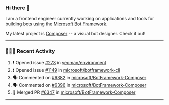 ### Hi there 👋

I am a frontend engineer currently working on applications and tools for building bots using the [Microsoft Bot Framework](https://dev.botframework.com/).

My latest project is [Composer](https://github.com/microsoft/BotFramework-Composer) -- a visual bot designer. Check it out!

---

### 👨🏻‍💻 Recent Activity

<!--START_SECTION:activity-->
1. ❗️ Opened issue [#273](https://github.com/yeoman/environment/issues/273) in [yeoman/environment](https://github.com/yeoman/environment)
2. ❗️ Opened issue [#1149](https://github.com/microsoft/botframework-cli/issues/1149) in [microsoft/botframework-cli](https://github.com/microsoft/botframework-cli)
3. 🗣 Commented on [#6382](https://github.com/microsoft/BotFramework-Composer/issues/6382) in [microsoft/BotFramework-Composer](https://github.com/microsoft/BotFramework-Composer)
4. 🗣 Commented on [#6396](https://github.com/microsoft/BotFramework-Composer/issues/6396) in [microsoft/BotFramework-Composer](https://github.com/microsoft/BotFramework-Composer)
5. 🎉 Merged PR [#6347](https://github.com/microsoft/BotFramework-Composer/pull/6347) in [microsoft/BotFramework-Composer](https://github.com/microsoft/BotFramework-Composer)
<!--END_SECTION:activity-->

---

<!--
**a-b-r-o-w-n/a-b-r-o-w-n** is a ✨ _special_ ✨ repository because its `README.md` (this file) appears on your GitHub profile.

Here are some ideas to get you started:

- 🔭 I’m currently working on ...
- 🌱 I’m currently learning ...
- 👯 I’m looking to collaborate on ...
- 🤔 I’m looking for help with ...
- 💬 Ask me about ...
- 📫 How to reach me: ...
- 😄 Pronouns: ...
- ⚡ Fun fact: ...
-->
